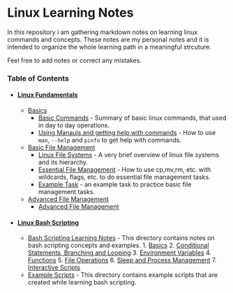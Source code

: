 # Linux Learning Notes

In this repository i am gathering markdown notes on learning linux commands and concepts. These notes are my personal notes and it is intended to organize the whole learning path in a meaningful strcuture.

Feel free to add notes or correct any mistakes.



### Table of Contents
- #### [Linux Fundamentals](1-linux-fundementals)
  - [Basics](1-linux-fundementals/1-basics)
     - [Basic Commands](1-linux-fundementals/1-basics/1-FirstBasics.md) - Summary of basic linux commands, that used in day to day operations.
     - [Using Manauls and getting help with commands](1-linux-fundementals/1-basics/2-UsingManAndHelp.md) - How to use `man`, `--help` and `pinfo` to get help with commands.
   - [Basic File Management](1-linux-fundementals\2-basic-file-management)
     - [Linux File Systems](1-linux-fundementals\2-basic-file-management\3-LinuxFileSystems.md) - A very brief overview of linux file systems and its hierarchy.
     - [Essential File Management](1-linux-fundementals\2-basic-file-management\4-EssentialFileManagement.md) - How to use cp,mv,rm, etc. with wildcards, flags, etc. to do essential file management tasks.
     - [Example Task](1-linux-fundementals\2-basic-file-management\basic-file-mgmt-examples.md) - an example task to practice basic file management tasks.
   - [Advanced File Management](1-linux-fundamentals/3-advanced-file-management)
     - [Advanced File Management](1-linux-fundementals\3-advanced-file-management\5-AdvancedFileManagementTools.md)
- #### [Linux Bash Scripting](linux-bash-scripting)
    - [Bash Scripting Learning Notes](linux-bash-scripting/1-bash-scripting-notes) - This directory contains notes on bash scripting concepts and examples.
          1. [Basics](linux-bash-scripting/1-bash-scripting-notes/1(Basics).md)
          2. [Conditional Statements, Branching and Looping](linux-bash-scripting/1-bash-scripting-notes/2-ConditionalStatementsBranchingLooping.md)
          3. [Environment Variables](linux-bash-scripting/1-bash-scripting-notes/3-EnivromentVariables.md)
          4. [Functions](linux-bash-scripting/1-bash-scripting-notes/4-Functions.md)
          5. [File Operations](linux-bash-scripting/1-bash-scripting-notes/5-FileOperations.md)
          6. [Sleep and Process Management](linux-bash-scripting/1-bash-scripting-notes/6-SleepProcessManagement.md)
          7. [Interactive Scripts](linux-bash-scripting/1-bash-scripting-notes/7-InteractiveScripts.md)
   - [Example Scripts](linux-bash-scripting/examples) - This directory contains example scripts that are created while learning bash scripting.
